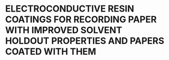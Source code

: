 # ELECTROCONDUCTIVE RESIN COATINGS FOR RECORDING PAPER WITH IMPROVED SOLVENT HOLDOUT PROPERTIES AND PAPERS COATED WITH THEM